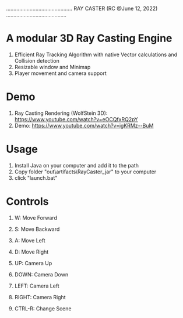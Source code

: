 .............................................   RAY CASTER  (RC @June 12, 2022) .........................................

# A modular 3D Ray Casting Engine

1. Efficient Ray Tracking Algorithm with native Vector calculations and Collision detection
2. Resizable window and Minimap
3. Player movement and camera support

# Demo

1. Ray Casting Rendering (WolfStein 3D): https://www.youtube.com/watch?v=eOCQfxRQ2pY
2. Demo: https://www.youtube.com/watch?v=igKRMz--BuM

# Usage

1. Install Java on your computer and add it to the path
2. Copy folder "out\artifacts\RayCaster_jar" to your computer
2. click "launch.bat"

# Controls

1. W: Move Forward
2. S: Move Backward
3. A: Move Left
4. D: Move Right

5. UP: Camera Up
6. DOWN: Camera Down
7. LEFT: Camera Left
8. RIGHT: Camera Right

9. CTRL-R: Change Scene